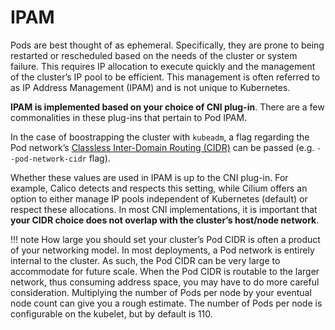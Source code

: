 
# IPAM

Pods are best thought of as ephemeral. Specifically, they are prone to being restarted or rescheduled based on the needs of the cluster or system failure. This requires IP allocation to execute quickly and the management of the cluster’s IP pool to be efficient. This management is often referred to as IP Address Management (IPAM) and is not unique to Kubernetes.

**IPAM is implemented based on your choice of CNI plug-in**. There are a few commonalities in these plug-ins that pertain to Pod IPAM.

In the case of boostrapping the cluster with `kubeadm`, a flag regarding the  Pod network’s [Classless Inter-Domain Routing (CIDR)](https://en.wikipedia.org/wiki/Classless_Inter-Domain_Routing) can be passed (e.g. `--pod-network-cidr` flag).

Whether these values are used in IPAM is up to the CNI plug-in. For example, Calico detects and respects this setting, while Cilium offers an option to either manage IP pools independent of Kubernetes (default) or respect these allocations. In most CNI implementations, it is important that **your CIDR choice does not overlap with the cluster’s host/node network**.

!!! note
    How large you should set your cluster’s Pod CIDR is often a product of your networking model. In most deployments, a Pod network is entirely internal to the cluster. As such, the Pod CIDR can be very large to accommodate for future scale. When the Pod CIDR is routable to the larger network, thus consuming address space, you may have to do more careful consideration. Multiplying the number of Pods per node by your eventual node count can give you a rough estimate. The number of Pods per node is configurable on the kubelet, but by default is 110.
